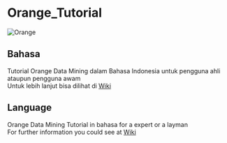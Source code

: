 # Orange_Tutorial

![Orange](https://orange.biolab.si/images/orange_title_scaled.png)

## Bahasa
Tutorial Orange Data Mining dalam Bahasa Indonesia untuk pengguna ahli ataupun pengguna awam  
Untuk lebih lanjut bisa dilihat di [Wiki](https://github.com/ranggakd/Orange_Tutorial/wiki)

##  Language
Orange Data Mining Tutorial in bahasa for a expert or a layman  
For further information you could see at [Wiki](https://github.com/ranggakd/Orange_Tutorial/wiki)
